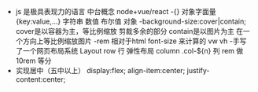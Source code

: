 - js 是极具表现力的语言
中台概念 node+vue/react
-{} 对象字面量 {key:value,...}
字符串 数值 布尔值 对象
-background-size:cover|contain;
cover是以容器为主，等比例缩放 剪裁多余的部分
contain是以图片为主 在一个方向上等比例缩放图片
-rem 
相对于html font-size 来计算的
vw vh 
-手写了一个网页布局系统 Layout
row 行 弹性布局
column .col-${n} 列 
rem 做10rem 等分
- 实现居中（五中以上）
display:flex;
align-item:center;
justify-content:center;